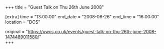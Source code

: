 +++
title = "Guest Talk on Thu 26th June 2008"

[extra]
time = "13:00:00"
end_date = "2008-06-26"
end_time = "16:00:00"
location = "DCS"

original = "https://uwcs.co.uk/events/guest-talk-on-thu-26th-june-2008-1474489011580/"    
+++



